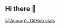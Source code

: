 ## Hi there 👋
[![Anurag's GitHub stats](https://github-readme-stats.vercel.app/api?username=intimatep)](https://github.com/anuraghazra/github-readme-stats)
